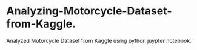 # Analyzing-Motorcycle-Dataset-from-Kaggle.
Analyzed Motorcycle Dataset from Kaggle using python juypter notebook.
